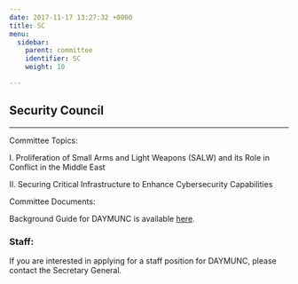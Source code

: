 ```yaml
---
date: 2017-11-17 13:27:32 +0000
title: SC
menu:
  sidebar:
    parent: committee
    identifier: SC
    weight: 10

---
```

## Security Council

---

Committee Topics:

I. Proliferation of Small Arms and Light Weapons (SALW) and its Role in Conflict in the Middle East

II. Securing Critical Infrastructure to Enhance Cybersecurity Capabilities

Committee Documents:

Background Guide for DAYMUNC is available [here](https://files.acrobat.com/a/preview/6fd107eb-e201-40a9-8326-8b76b129e4c3 "SC_BG2018").

### Staff:

If you are interested in applying for a staff position for DAYMUNC, please contact the Secretary General.